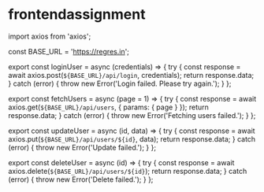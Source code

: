 # frontendassignment
import axios from 'axios';

const BASE_URL = 'https://regres.in';

export const loginUser = async (credentials) => {
  try {
    const response = await axios.post(`${BASE_URL}/api/login`, credentials);
    return response.data;
  } catch (error) {
    throw new Error('Login failed. Please try again.');
  }
};

export const fetchUsers = async (page = 1) => {
  try {
    const response = await axios.get(`${BASE_URL}/api/users`, { params: { page } });
    return response.data;
  } catch (error) {
    throw new Error('Fetching users failed.');
  }
};

export const updateUser = async (id, data) => {
  try {
    const response = await axios.put(`${BASE_URL}/api/users/${id}`, data);
    return response.data;
  } catch (error) {
    throw new Error('Update failed.');
  }
};

export const deleteUser = async (id) => {
  try {
    const response = await axios.delete(`${BASE_URL}/api/users/${id}`);
    return response.data;
  } catch (error) {
    throw new Error('Delete failed.');
  }
};
